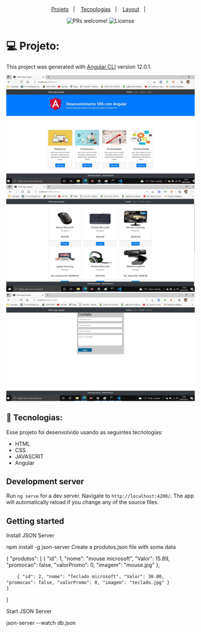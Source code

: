 <p align="center">
  <a href="#-projeto">Projeto</a>&nbsp;&nbsp;&nbsp;|&nbsp;&nbsp;&nbsp;
  <a href="#-tecnologias">Tecnologias</a>&nbsp;&nbsp;&nbsp;|&nbsp;&nbsp;&nbsp;
  <a href="#-layout">Layout</a>&nbsp;&nbsp;&nbsp;|&nbsp;&nbsp;&nbsp;
</p>

<p align="center">
 <img src="https://img.shields.io/static/v1?label=PRs&message=welcome&color=49AA26&labelColor=000000" alt="PRs welcome!" />

  <img alt="License" src="https://img.shields.io/static/v1?label=license&message=MIT&color=49AA26&labelColor=000000">
</p>


# 💻 Projeto:
This project was generated with [Angular CLI](https://github.com/angular/angular-cli) version 12.0.1.

<img src="./img/Angular.jpg" Alt="Img">
<img src="./img/Angular1.jpg" Alt="Img">
<img src="./img/Angular2.jpg" Alt="Img">

## 🚀 Tecnologias:

Esse projeto foi desenvolvido usando as seguintes tecnologias:

- HTML
- CSS
- JAVASCRIT
- Angular

## Development server

Run `ng serve` for a dev server. Navigate to `http://localhost:4200/`. The app will automatically reload if you change any of the source files.

## Getting started
Install JSON Server

npm install -g json-server
Create a produtos.json file with some data

{
    "produtos": 
    [
        { "id": 1, "nome": "mouse microsoft", "Valor": 15.89, "promocao": false, "valorPromo": 0, "imagem": "mouse.jpg" },
        
        { "id": 2, "nome": "Teclado microsoft", "Valor": 30.00, "promocao": false, "valorPromo": 0, "imagem": "teclado.jpg" }
    ]
}

Start JSON Server

json-server --watch db.json

